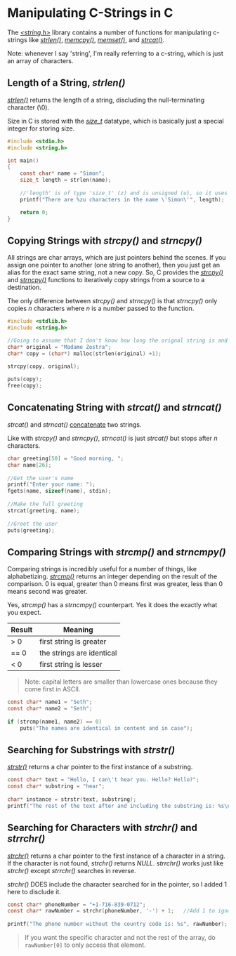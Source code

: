# Manipulating C-Strings in C
The [_\<string.h\>_](https://www.tutorialspoint.com/c_standard_library/string_h.htm) library contains a number of functions for manipulating c-strings like [_strlen()_](https://www.tutorialspoint.com/c_standard_library/c_function_strlen.htm), [_memcpy()_](https://www.tutorialspoint.com/c_standard_library/c_function_memcpy.htm), [_memset()_](https://www.tutorialspoint.com/c_standard_library/c_function_memset.htm), and [_strcat()_](https://www.tutorialspoint.com/c_standard_library/c_function_strcat.htm).

Note: whenever I say 'string', I'm really referring to a c-string, which is just an array of characters.

## Length of a String, _strlen()_
[_strlen()_](https://www.tutorialspoint.com/c_standard_library/c_function_strlen.htm) returns the length of a string, discluding the null-terminating character (\0).

Size in C is stored with the [_size\_t_](https://www.geeksforgeeks.org/size_t-data-type-c-language/) datatype, which is basically just a special integer for storing size.
```C
#include <stdio.h>
#include <string.h>

int main()
{
    const char* name = "Simon";
    size_t length = strlen(name);
    
    //'length' is of type 'size_t' (z) and is unsigned (u), so it uses 'zu' as its format specifier
    printf("There are %zu characters in the name \'Simon\'", length);

    return 0;
}
```

## Copying Strings with _strcpy()_ and _strncpy()_
All strings are char arrays, which are just pointers behind the scenes. If you assign one pointer to another (one string to another), then you just get an alias for
the exact same string, not a new copy. So, C provides the [_strcpy()_](https://www.tutorialspoint.com/c_standard_library/c_function_strcpy.htm) and [_strncpy()_](https://www.tutorialspoint.com/c_standard_library/c_function_strncpy.htm) functions to iteratively copy strings from a source to a destination.

The only difference between _strcpy()_ and _strncpy()_ is that _strncpy()_ only copies _n_ characters where _n_ is a number passed to the function.
```C
#include <stdlib.h>
#include <string.h>

//Going to assume that I don't know how long the orignal string is and I have to allocate the memory
char* original = "Madame Zostra";
char* copy = (char*) malloc(strlen(original) +1);
    
strcpy(copy, original);

puts(copy);
free(copy);
```

## Concatenating String with _strcat()_ and _strncat()_
_strcat()_ and _strncat()_ [concatenate](https://en.wikipedia.org/wiki/Concatenation) two strings.

Like with _strcpy()_ and _strncpy()_, _strncat()_ is just _strcat()_ but stops after _n_ characters.

```C  
char greeting[50] = "Good morning, ";
char name[26];
    
//Get the user's name
printf("Enter your name: ");
fgets(name, sizeof(name), stdin);
    
//Make the full greeting
strcat(greeting, name);
    
//Greet the user
puts(greeting);
```

## Comparing Strings with _strcmp()_ and _strncmpy()_
Comparing strings is incredibly useful for a number of things, like alphabetizing.
[_strcmp()_](https://www.tutorialspoint.com/c_standard_library/c_function_strcmp.htm) returns an integer depending on the result of the comparison. 0 is equal, greater than 0 means first was greater, less than 0 means second was greater.

Yes, _strcmp()_ has a _strncmpy()_ counterpart. Yes it does the exactly what you expect.

| Result | Meaning |
| ------ | ------- |
| > 0 | first string is greater |
| == 0 | the strings are identical |
| < 0 | first string is lesser |
> Note: capital letters are smaller than lowercase ones because they come first in ASCII.

```C
const char* name1 = "Seth";
const char* name2 = "Seth";
    
if (strcmp(name1, name2) == 0)
    puts("The names are identical in content and in case");
```

## Searching for Substrings with _strstr()_
[_strstr()_](https://www.tutorialspoint.com/c_standard_library/c_function_strstr.htm) returns a char pointer to the first instance of a substring.

```C
const char* text = "Hello, I can\'t hear you. Hello? Hello?";
const char* substring = "hear";
    
char* instance = strstr(text, substring);
printf("The rest of the text after and including the substring is: %s\n", instance);
```

## Searching for Characters with _strchr()_ and _strrchr()_
[_strchr()_](https://www.tutorialspoint.com/c_standard_library/c_function_strchr.htm) returns a char pointer to the first instance of a character in a string. <br />
If the character is not found, _strchr()_ returns _NULL_. _strrchr()_ works just like _strchr()_ except _strrchr()_ searches in reverse.

_strchr()_ DOES include the character searched for in the pointer, so I added 1 here to disclude it.
```C
const char* phoneNumber = "+1-716-839-0712";
const char* rawNumber = strchr(phoneNumber, '-') + 1;   //Add 1 to ignore the '-'
    
printf("The phone number without the country code is: %s", rawNumber);
```
> If you want the specific character and not the rest of the array, do `rawNumber[0]` to only access that element.
